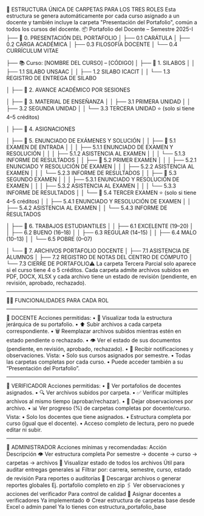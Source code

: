 
🌲 ESTRUCTURA ÚNICA DE CARPETAS PARA LOS TRES ROLES
Esta estructura se genera automáticamente por cada curso asignado a un docente y también incluye la carpeta "Presentación del Portafolio", común a todos los cursos del docente.
📦 Portafolio del Docente – Semestre 2025-I
├── 📁 0. PRESENTACIÓN DEL PORTAFOLIO
│   ├── 0.1 CARÁTULA
│   ├── 0.2 CARGA ACADÉMICA
│   ├── 0.3 FILOSOFÍA DOCENTE
│   └── 0.4 CURRÍCULUM VITAE

├── 📚 Curso: [NOMBRE DEL CURSO] – [CÓDIGO]
│   ├── 📁 1. SILABOS
│   │   ├── 1.1 SILABO UNSAAC
│   │   ├── 1.2 SILABO ICACIT
│   │   └── 1.3 REGISTRO DE ENTREGA DE SILABO

│   ├── 📁 2. AVANCE ACADÉMICO POR SESIONES

│   ├── 📁 3. MATERIAL DE ENSEÑANZA
│   │   ├── 3.1 PRIMERA UNIDAD
│   │   ├── 3.2 SEGUNDA UNIDAD
│   │   └── 3.3 TERCERA UNIDAD ⭐ (solo si tiene 4–5 créditos)

│   ├── 📁 4. ASIGNACIONES

│   ├── 📁 5. ENUNCIADO DE EXÁMENES Y SOLUCIÓN
│   │   ├── 📁 5.1 EXAMEN DE ENTRADA
│   │   │   ├── 5.1.1 ENUNCIADO DE EXAMEN Y RESOLUCIÓN
│   │   │   ├── 5.1.2 ASISTENCIA AL EXAMEN
│   │   │   └── 5.1.3 INFORME DE RESULTADOS
│   │   ├── 📁 5.2 PRIMER EXAMEN
│   │   │   ├── 5.2.1 ENUNCIADO Y RESOLUCIÓN DE EXAMEN
│   │   │   ├── 5.2.2 ASISTENCIA AL EXAMEN
│   │   │   └── 5.2.3 INFORME DE RESULTADOS
│   │   ├── 📁 5.3 SEGUNDO EXAMEN
│   │   │   ├── 5.3.1 ENUNCIADO Y RESOLUCIÓN DE EXAMEN
│   │   │   ├── 5.3.2 ASISTENCIA AL EXAMEN
│   │   │   └── 5.3.3 INFORME DE RESULTADOS
│   │   └── 📁 5.4 TERCER EXAMEN ⭐ (solo si tiene 4–5 créditos)
│   │       ├── 5.4.1 ENUNCIADO Y RESOLUCIÓN DE EXAMEN
│   │       ├── 5.4.2 ASISTENCIA AL EXAMEN
│   │       └── 5.4.3 INFORME DE RESULTADOS

│   ├── 📁 6. TRABAJOS ESTUDIANTILES
│   │   ├── 6.1 EXCELENTE (19–20)
│   │   ├── 6.2 BUENO (16–18)
│   │   ├── 6.3 REGULAR (14–15)
│   │   ├── 6.4 MALO (10–13)
│   │   └── 6.5 POBRE (0–07)

│   └── 📁 7. ARCHIVOS PORTAFOLIO DOCENTE
    │   ├── 7.1 ASISTENCIA DE ALUMNOS
    │   ├── 7.2 REGISTRO DE NOTAS DEL CENTRO DE CÓMPUTO
    │   └── 7.3 CIERRE DE PORTAFOLIO⚠️ La carpeta Tercera Parcial solo aparece si el curso tiene 4 o 5 créditos.
Cada carpeta admite archivos subidos en PDF, DOCX, XLSX y cada archivo tiene un estado de revisión (pendiente, en revisión, aprobado, rechazado).


________________________________________
👨‍🏫 FUNCIONALIDADES PARA CADA ROL
________________________________________
🔸 DOCENTE
Acciones permitidas:
•	📂 Visualizar toda la estructura jerárquica de su portafolio.
•	⬆️ Subir archivos a cada carpeta correspondiente.
•	🗑️ Reemplazar archivos subidos mientras estén en estado pendiente o rechazado.
•	👁 Ver el estado de sus documentos (pendiente, en revisión, aprobado, rechazado).
•	🔔 Recibir notificaciones y observaciones.
Vista:
•	Solo sus cursos asignados por semestre.
•	Todas las carpetas completas por cada curso.
•	Puede acceder también a su “Presentación del Portafolio”.
________________________________________
🔸 VERIFICADOR
Acciones permitidas:
•	📂 Ver portafolios de docentes asignados.
•	🔍 Ver archivos subidos por carpeta.
•	✅ Verificar múltiples archivos al mismo tiempo (aprobar/rechazar).
•	📝 Dejar observaciones por archivo.
•	📊 Ver progreso (%) de carpetas completas por docente/curso.
Vista:
•	Solo los docentes que tiene asignados.
•	Estructura completa por curso (igual que el docente).
•	Acceso completo de lectura, pero no puede editar ni subir.
________________________________________
🔸 ADMINISTRADOR
Acciones mínimas y recomendadas:
Acción	Descripción
👁 Ver estructura completa	Por semestre → docente → curso → carpetas → archivos
📂 Visualizar estado de todos los archivos	Útil para auditar entregas generales
📊 Filtrar por: carrera, semestre, curso, estado de revisión	Para reportes o auditorías
🧾 Descargar archivos o generar reportes globales	Ej. portafolio completo en zip
🖇 Ver observaciones y acciones del verificador	Para control de calidad
🧠 Asignar docentes a verificadores	Ya implementado
⚙️ Crear estructura de carpetas base desde Excel o admin panel	Ya lo tienes con estructura_portafolio_base

